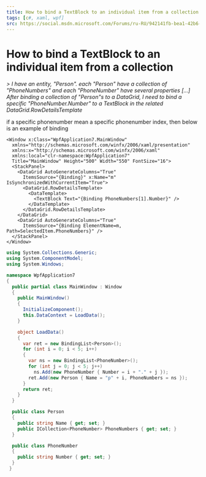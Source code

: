 ```yaml
---
title: How to bind a TextBlock to an individual item from a collection
tags: [c#, xaml, wpf]
src: https://social.msdn.microsoft.com/Forums/ru-RU/942141fb-bea1-42b6-9fa1-0ed1fc1e4568/how-to-bind-a-textblock-to-an-individual-item-from-a-collection?forum=wpf
---
```

# How to bind a TextBlock to an individual item from a collection
*> I have an entity, "Person". each "Person" have a collection of "PhoneNumbers" and each "PhoneNumber" have several properties [...] After binding a collection of "Person"s to a DataGrid, I need to bind a specific "PhoneNumber.Number" to a TextBlock in the related DataGrid.RowDetailsTemplate*

if a specific phonenumber mean a specific phonenumber index, then 
below is an example of binding
```xaml
<Window x:Class="WpfApplication7.MainWindow"
  xmlns="http://schemas.microsoft.com/winfx/2006/xaml/presentation"
  xmlns:x="http://schemas.microsoft.com/winfx/2006/xaml"
  xmlns:local="clr-namespace:WpfApplication7"
  Title="MainWindow" Height="500" Width="550" FontSize="16">
  <StackPanel>
    <DataGrid AutoGenerateColumns="True" 
      ItemsSource="{Binding}" x:Name="m" IsSynchronizedWithCurrentItem="True">
      <DataGrid.RowDetailsTemplate>
        <DataTemplate>
          <TextBlock Text="{Binding PhoneNumbers[1].Number}" />
        </DataTemplate>
      </DataGrid.RowDetailsTemplate>
    </DataGrid>
    <DataGrid AutoGenerateColumns="True" 
      ItemsSource="{Binding ElementName=m, Path=SelectedItem.PhoneNumbers}" />
  </StackPanel>
</Window>
```
```c#
using System.Collections.Generic;
using System.ComponentModel;
using System.Windows;

namespace WpfApplication7
{
  public partial class MainWindow : Window
  {
    public MainWindow()
    {
      InitializeComponent();
      this.DataContext = LoadData();
    }

    object LoadData()
    {
      var ret = new BindingList<Person>();
      for (int i = 0; i < 5; i++)
      {
        var ns = new BindingList<PhoneNumber>();
        for (int j = 0; j < 5; j++)
          ns.Add(new PhoneNumber { Number = i + "." + j });
        ret.Add(new Person { Name = "p" + i, PhoneNumbers = ns });
      }
      return ret;
    }
  }

  public class Person
  {
    public string Name { get; set; }
    public ICollection<PhoneNumber> PhoneNumbers { get; set; }
  }

  public class PhoneNumber
  {
    public string Number { get; set; }
  }
 }
```